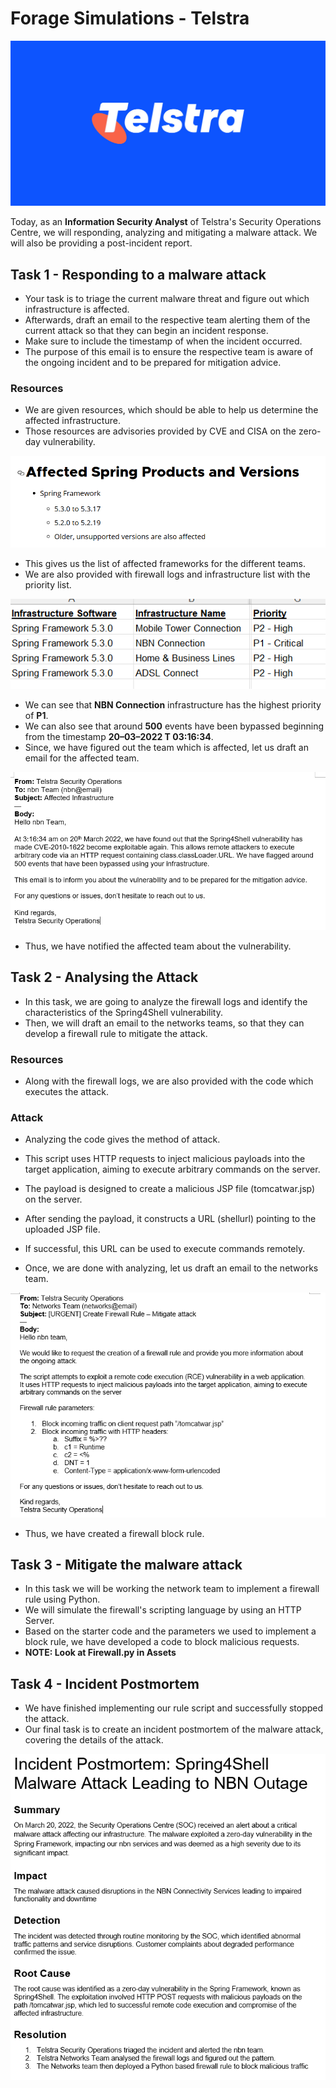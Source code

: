 # Forage Simulations - Telstra

<img src="Assets/FG-TL-0.jpg">

Today, as an **Information Security Analyst** of Telstra's Security Operations Centre, we will responding, analyzing and mitigating a malware attack. We will also be providing a post-incident report.

## Task 1 - Responding to a malware attack
* Your task is to triage the current malware threat and figure out which infrastructure is affected.
* Afterwards, draft an email to the respective team alerting them of the current attack so that they can begin an incident response.
* Make sure to include the timestamp of when the incident occurred.
* The purpose of this email is to ensure the respective team is aware of the ongoing incident and to be prepared for mitigation advice.

### Resources
* We are given resources, which should be able to help us determine the affected infrastructure.
* Those resources are advisories provided by CVE and CISA on the zero-day vulnerability.

<img src="Assets/FG-TL-1.png">

* This gives us the list of affected frameworks for the different teams.
* We are also provided with firewall logs and infrastructure list with the priority list.

<img src="Assets/FG-TL-2.png">

* We can see that **NBN Connection** infrastructure has the highest priority of **P1**.
* We can also see that around **500** events have been bypassed beginning from the timestamp **20–03–2022 T 03:16:34**.
* Since, we have figured out the team which is affected, let us draft an email for the affected team.

<img src="Assets/FG-TL-3.png">

* Thus, we have notified the affected team about the vulnerability.

## Task 2 - Analysing the Attack
* In this task, we are going to analyze the firewall logs and identify the characteristics of the Spring4Shell vulnerability.
* Then, we will draft an email to the networks teams, so that they can develop a firewall rule to mitigate the attack.

### Resources
* Along with the firewall logs, we are also provided with the code which executes the attack.

### Attack
* Analyzing the code gives the method of attack.
* This script uses HTTP requests to inject malicious payloads into the target application, aiming to execute arbitrary commands on the server.
* The payload is designed to create a malicious JSP file (tomcatwar.jsp) on the server.
* After sending the payload, it constructs a URL (shellurl) pointing to the uploaded JSP file. 
* If successful, this URL can be used to execute commands remotely.

* Once, we are done with analyzing, let us draft an email to the networks team.

<img src="Assets/FG-TL-4.png">

* Thus, we have created a firewall block rule.

## Task 3 - Mitigate the malware attack
* In this task we will be working the network team to implement a firewall rule using Python.
* We will simulate the firewall's scripting language by using an HTTP Server.
* Based on the starter code and the parameters we used to implement a block rule, we have developed a code to block malicious requests.
* **NOTE: Look at Firewall.py in Assets**

## Task 4 - Incident Postmortem
* We have finished implementing our rule script and successfully stopped the attack.
* Our final task is to create an incident postmortem of the malware attack, covering the details of the attack.

<img src="Assets/FG-TL-5.png">
